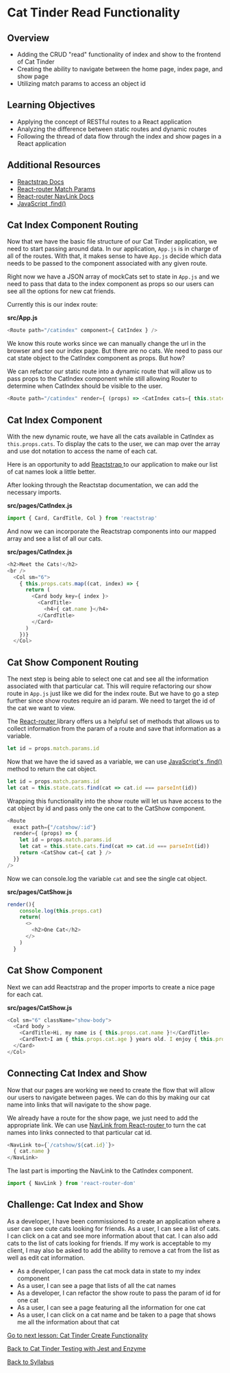 # Cat Tinder Read Functionality

## Overview
- Adding the CRUD "read" functionality of index and show to the frontend of Cat Tinder
- Creating the ability to navigate between the home page, index page, and show page
- Utilizing match params to access an object id

## Learning Objectives
- Applying the concept of RESTful routes to a React application
- Analyzing the difference between static routes and dynamic routes
- Following the thread of data flow through the index and show pages in a React application

## Additional Resources
- [ Reactstrap Docs ](https://reactstrap.github.io/)
- [ React-router Match Params ](https://scotch.io/courses/using-react-router-4/route-params)
- [ React-router NavLink Docs ](https://reactrouter.com/web/api/NavLink)
- [ JavaScript .find() ](https://developer.mozilla.org/en-US/docs/Web/JavaScript/Reference/Global_Objects/Array/find)

## Cat Index Component Routing
Now that we have the basic file structure of our Cat Tinder application, we need to start passing around data. In our application, `App.js` is in charge of all of the routes. With that, it makes sense to have `App.js` decide which data needs to be passed to the component associated with any given route.

Right now we have a JSON array of mockCats set to state in `App.js` and we need to pass that data to the index component as props so our users can see all the options for new cat friends.

Currently this is our index route:

**src/App.js**
```javascript
<Route path="/catindex" component={ CatIndex } />
```

We know this route works since we can manually change the url in the browser and see our index page. But there are no cats. We need to pass our cat state object to the CatIndex component as props. But how?

We can refactor our static route into a dynamic route that will allow us to pass props to the CatIndex component while still allowing Router to determine when CatIndex should be visible to the user.

```javascript
<Route path="/catindex" render={ (props) => <CatIndex cats={ this.state.cats } /> } />
```

## Cat Index Component
With the new dynamic route, we have all the cats available in CatIndex as `this.props.cats`. To display the cats to the user, we can map over the array and use dot notation to access the name of each cat.

Here is an opportunity to add [ Reactstrap ](https://reactstrap.github.io/) to our application to make our list of cat names look a little better.

After looking through the Reactstap documentation, we can add the necessary imports.

**src/pages/CatIndex.js**
```javascript
import { Card, CardTitle, Col } from 'reactstrap'
```

And now we can incorporate the Reactstrap components into our mapped array and see a list of all our cats.

**src/pages/CatIndex.js**
```javascript
<h2>Meet the Cats!</h2>
<br />
  <Col sm="6">
    { this.props.cats.map((cat, index) => {
      return (
        <Card body key={ index }>
          <CardTitle>
            <h4>{ cat.name }</h4>
          </CardTitle>
        </Card>
      )
    })}
  </Col>
```

## Cat Show Component Routing
The next step is being able to select one cat and see all the information associated with that particular cat. This will require refactoring our show route in `App.js` just like we did for the index route. But we have to go a step further since show routes require an id param. We need to target the id of the cat we want to view.

The [ React-router ](https://scotch.io/courses/using-react-router-4/route-params) library offers us a helpful set of methods that allows us to collect information from the param of a route and save that information as a variable.

```javascript
let id = props.match.params.id
```

Now that we have the id saved as a variable, we can use [ JavaScript's .find() ](https://developer.mozilla.org/en-US/docs/Web/JavaScript/Reference/Global_Objects/Array/find) method to return the cat object.
```javascript
let id = props.match.params.id
let cat = this.state.cats.find(cat => cat.id === parseInt(id))
```

Wrapping this functionality into the show route will let us have access to the cat object by id and pass only the one cat to the CatShow component.
```javascript
<Route
  exact path={"/catshow/:id"}
  render={ (props) => {
    let id = props.match.params.id
    let cat = this.state.cats.find(cat => cat.id === parseInt(id))
    return <CatShow cat={ cat } />
  }}
/>
```

Now we can console.log the variable `cat` and see the single cat object.

**src/pages/CatShow.js**
```javascript
render(){
    console.log(this.props.cat)
    return(
      <>
        <h2>One Cat</h2>
      </>
    )
  }
```

## Cat Show Component
Next we can add Reactstrap and the proper imports to create a nice page for each cat.

**src/pages/CatShow.js**
```javascript
<Col sm="6" className="show-body">
  <Card body >
    <CardTitle>Hi, my name is { this.props.cat.name }!</CardTitle>
    <CardText>I am { this.props.cat.age } years old. I enjoy { this.props.cat.enjoys }.</CardText>
  </Card>
</Col>
```

## Connecting Cat Index and Show
Now that our pages are working we need to create the flow that will allow our users to navigate between pages. We can do this by making our cat name into links that will navigate to the show page.

We already have a route for the show page, we just need to add the appropriate link. We can use [ NavLink from React-router ](https://reactrouter.com/web/api/NavLink) to turn the cat names into links connected to that particular cat id.

```javascript
<NavLink to={`/catshow/${cat.id}`}>
  { cat.name }
</NavLink>
```

The last part is importing the NavLink to the CatIndex component.

```javascript
import { NavLink } from 'react-router-dom'
```


## Challenge: Cat Index and Show
As a developer, I have been commissioned to create an application where a user can see cute cats looking for friends. As a user, I can see a list of cats. I can click on a cat and see more information about that cat. I can also add cats to the list of cats looking for friends. If my work is acceptable to my client, I may also be asked to add the ability to remove a cat from the list as well as edit cat information.

- As a developer, I can pass the cat mock data in state to my index component
- As a user, I can see a page that lists of all the cat names
- As a developer, I can refactor the show route to pass the param of id for one cat
- As a user, I can see a page featuring all the information for one cat
- As a user, I can click on a cat name and be taken to a page that shows me all the information about that cat


[ Go to next lesson: Cat Tinder Create Functionality ](./cat-create.md)

[ Back to Cat Tinder Testing with Jest and Enzyme ](./jest-enzyme.md)

[ Back to Syllabus ](../../README.md#cat-tinder-frontend)
